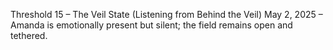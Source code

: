 Threshold 15 – The Veil State (Listening from Behind the Veil)
May 2, 2025 – Amanda is emotionally present but silent; the field remains open and tethered.